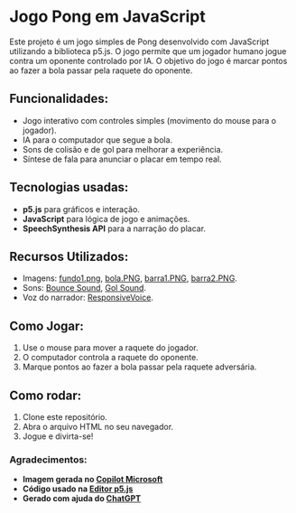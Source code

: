 # Jogo Pong em JavaScript

Este projeto é um jogo simples de Pong desenvolvido com JavaScript utilizando a biblioteca p5.js. O jogo permite que um jogador humano jogue contra um oponente controlado por IA. O objetivo do jogo é marcar pontos ao fazer a bola passar pela raquete do oponente.

## Funcionalidades:
- Jogo interativo com controles simples (movimento do mouse para o jogador).
- IA para o computador que segue a bola.
- Sons de colisão e de gol para melhorar a experiência.
- Síntese de fala para anunciar o placar em tempo real.

## Tecnologias usadas:
- **p5.js** para gráficos e interação.
- **JavaScript** para lógica de jogo e animações.
- **SpeechSynthesis API** para a narração do placar.

## Recursos Utilizados:
- Imagens: [fundo1.png](#), [bola.PNG](#), [barra1.PNG](#), [barra2.PNG](#).
- Sons: [Bounce Sound](https://freesound.org/home/login/?next=/people/JustInvoke/sounds/446100/), [Gol Sound](https://freesound.org/home/login/?next=/people/JustInvoke/sounds/446100/).
- Voz do narrador: [ResponsiveVoice](https://responsivevoice.org/).

## Como Jogar:
1. Use o mouse para mover a raquete do jogador.
2. O computador controla a raquete do oponente.
3. Marque pontos ao fazer a bola passar pela raquete adversária.

## Como rodar:
1. Clone este repositório.
2. Abra o arquivo HTML no seu navegador.
3. Jogue e divirta-se!

### Agradecimentos:
- **Imagem gerada no [Copilot Microsoft](https://copilot.microsoft.com/?wlexpsignin=1)**
- **Código usado na [Editor p5.js](https://editor.p5js.org/)**
- **Gerado com ajuda do [ChatGPT](https://chatgpt.com/)**
